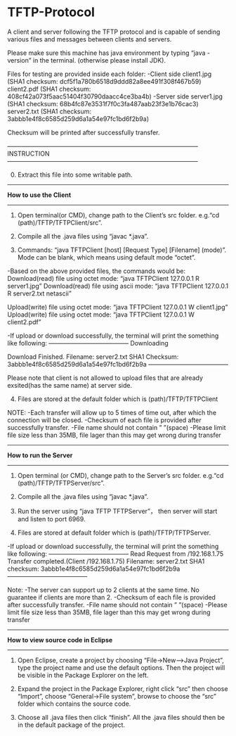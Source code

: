 # TFTP-Protocol
A client and server following the TFTP protocol and is capable of sending various files and messages between clients and servers.

Please make sure this machine has java environment by typing “java -version” in the terminal. (otherwise please install JDK).

Files for testing are provided inside each folder:
-Client side
client1.jpg (SHA1 checksum: dcf5f1a780b6518d9ddd82a8ee491f308f467b59)
client2.pdf (SHA1 checksum: 408cf42a073f5aac51404f30790daacc4ce3ba4b)
-Server side
server1.jpg (SHA1 checksum: 68b4fc87e3531f7f0c3fa487aab23f3e1b76cac3)
server2.txt (SHA1 checksum: 3abbb1e4f8c6585d259d6a1a54e97fc1bd6f2b9a)

Checksum will be printed after successfully transfer.

———————————————————————————————INSTRUCTION———————————————————————————————

0. Extract this file into some writable path.
*************************
**How to use the Client**
*************************

1. Open terminal(or CMD), change path to the Client’s src folder. e.g.“cd (path)/TFTP/TFTPClient/src”.

2. Compile all the .java files using “javac *.java”. 

3. Commands: “java TFTPClient [host] [Request Type] [Filename] (mode)”. Mode can be blank, which means using default mode “octet”.

-Based on the above provided files, the commands would be: 
Download(read) file using octet mode: “java TFTPClient 127.0.0.1 R server1.jpg”
Download(read) file using ascii mode: “java TFTPClient 127.0.0.1 R server2.txt netascii”

Upload(write) file using octet mode: “java TFTPClient 127.0.0.1 W client1.jpg”
Upload(write) file using octet mode: “java TFTPClient 127.0.0.1 W client2.pdf”

-If upload or download successfully, the terminal will print the something like following:
—————————————
Downloading

Download Finished.
Filename: server2.txt
SHA1 Checksum: 3abbb1e4f8c6585d259d6a1a54e97fc1bd6f2b9a
—————————————

Please note that client is not allowed to upload files that are already exsited(has the same name) at server side. 


4. Files are stored at the default folder which is (path)/TFTP/TFTPClient

NOTE:
-Each transfer will allow up to 5 times of time out, after which the connection will be closed.
-Checksum of each file is provided after successfully transfer.
-File name should not contain ” ”(space)
-Please limit file size less than 35MB, file lager than this may get wrong during transfer

*************************
**How to run the Server**
*************************

1. Open terminal (or CMD), change path to the Server’s src folder. e.g.“cd (path)/TFTP/TFTPServer/src”.

2. Compile all the .java files using “javac *.java”. 

3. Run the server using “java TFTP TFTPServer”， then server will start and listen to port 6969.

4. Files are stored at default folder which is (path)/TFTP/TFTPServer. 

-If upload or download successfully, the terminal will print the something like following:
—————————————
Read Request from /192.168.1.75
Transfer completed.(Client /192.168.1.75)
Filename: server2.txt
SHA1 checksum: 3abbb1e4f8c6585d259d6a1a54e97fc1bd6f2b9a
—————————————

Note:
-The server can support up to 2 clients at the same time. No guarantee if clients are more than 2.
-Checksum of each file is provided after successfully transfer.
-File name should not contain ” ”(space)
-Please limit file size less than 35MB, file lager than this may get wrong during transfer

**************************************
**How to view source code in Eclipse**
**************************************
1. Open Eclipse, create a project by choosing “File->New—>Java Project”, type the project name and use the default options. Then the project will be visible in the Package Explorer on the left.

2. Expand the project in the Package Explorer, right click “src” then choose “Import”, choose “General->File system”, browse to choose the “src” folder which contains the source code.

3. Choose all .java files then click “finish”. All the .java files should then be in the default package of the project.
